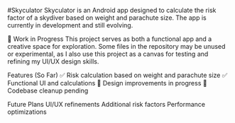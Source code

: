 #Skyculator
Skyculator is an Android app designed to calculate the risk factor of a skydiver based on weight and parachute size. The app is currently in development and still evolving.

🚧 Work in Progress
This project serves as both a functional app and a creative space for exploration. Some files in the repository may be unused or experimental, as I also use this project as a canvas for testing and refining my UI/UX design skills.

Features (So Far)
✅ Risk calculation based on weight and parachute size
✅ Functional UI and calculations
🚧 Design improvements in progress
🚧 Codebase cleanup pending

Future Plans
UI/UX refinements
Additional risk factors
Performance optimizations
